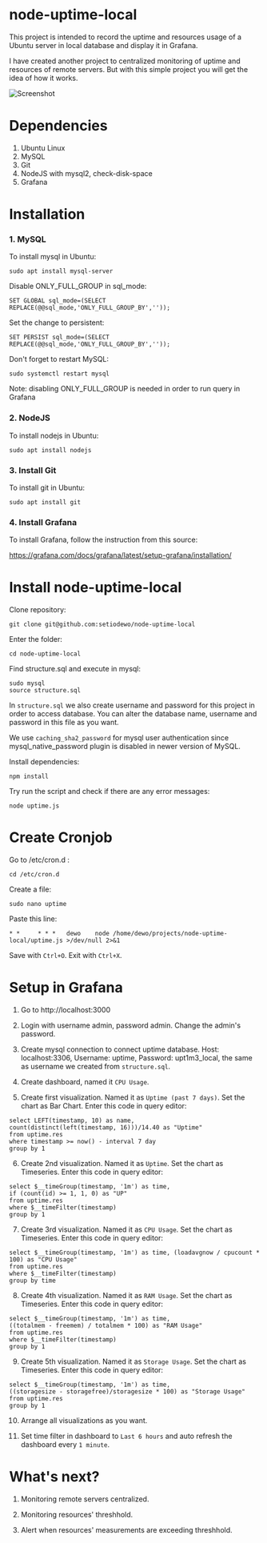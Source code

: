 # node-uptime-local

This project is intended to record the uptime and resources usage of a Ubuntu server in local database and display it in Grafana. 

I have created another project to centralized monitoring of uptime and resources of remote servers. But with this simple project you will get the idea of how it works.

![Screenshot](https://github.com/setiodewo/node-uptime-local/screenshot1.png?raw=true)


# Dependencies

1. Ubuntu Linux
2. MySQL
3. Git
4. NodeJS with mysql2, check-disk-space
5. Grafana


# Installation

### 1. MySQL

To install mysql in Ubuntu:

```
sudo apt install mysql-server
```

Disable ONLY_FULL_GROUP in sql_mode:

```
SET GLOBAL sql_mode=(SELECT REPLACE(@@sql_mode,'ONLY_FULL_GROUP_BY',''));
```

Set the change to persistent:

```
SET PERSIST sql_mode=(SELECT REPLACE(@@sql_mode,'ONLY_FULL_GROUP_BY',''));
```

Don't forget to restart MySQL:

```
sudo systemctl restart mysql
```

Note: disabling ONLY_FULL_GROUP is needed in order to run query in Grafana

### 2. NodeJS

To install nodejs in Ubuntu:

```
sudo apt install nodejs
```

### 3. Install Git

To install git in Ubuntu:

```
sudo apt install git
```

### 4. Install Grafana

To install Grafana, follow the instruction from this source:

https://grafana.com/docs/grafana/latest/setup-grafana/installation/


# Install node-uptime-local

Clone repository:

```
git clone git@github.com:setiodewo/node-uptime-local
```

Enter the folder:

```
cd node-uptime-local
```

Find structure.sql and execute in mysql:

```
sudo mysql
source structure.sql
```

In `structure.sql` we also create username and password for this project in order to access database. You can alter the database name, username and password in this file as you want.

We use `caching_sha2_password` for mysql user authentication since mysql_native_password plugin is disabled in newer version of MySQL.

Install dependencies:

```
npm install
```

Try run the script and check if there are any error messages:

```
node uptime.js
```


# Create Cronjob

Go to /etc/cron.d :

```
cd /etc/cron.d
```

Create a file:

```
sudo nano uptime
```

Paste this line:

```
* *     * * *   dewo    node /home/dewo/projects/node-uptime-local/uptime.js >/dev/null 2>&1
```

Save with `Ctrl+O`. Exit with `Ctrl+X`.


# Setup in Grafana

1. Go to http://localhost:3000

2. Login with username admin, password admin. Change the admin's password.

3. Create mysql connection to connect uptime database. Host: localhost:3306, Username: uptime, Password: upt1m3_local, the same as username we created from `structure.sql`.

4. Create dashboard, named it `CPU Usage`.

5. Create first visualization. Named it as `Uptime (past 7 days)`. Set the chart as Bar Chart. Enter this code in query editor:
```
select LEFT(timestamp, 10) as name,
count(distinct(left(timestamp, 16)))/14.40 as "Uptime"
from uptime.res
where timestamp >= now() - interval 7 day
group by 1
```

6. Create 2nd visualization. Named it as `Uptime`. Set the chart as Timeseries. Enter this code in query editor:
```
select $__timeGroup(timestamp, '1m') as time,
if (count(id) >= 1, 1, 0) as "UP"
from uptime.res
where $__timeFilter(timestamp) 
group by 1
```

7. Create 3rd visualization. Named it as `CPU Usage`. Set the chart as Timeseries. Enter this code in query editor:
```
select $__timeGroup(timestamp, '1m') as time, (loadavgnow / cpucount * 100) as "CPU Usage"
from uptime.res
where $__timeFilter(timestamp)
group by time
```

8. Create 4th visualization. Named it as `RAM Usage`. Set the chart as Timeseries. Enter this code in query editor:
```
select $__timeGroup(timestamp, '1m') as time,
((totalmem - freemem) / totalmem * 100) as "RAM Usage"
from uptime.res
where $__timeFilter(timestamp) 
group by 1
```

9. Create 5th visualization. Named it as `Storage Usage`. Set the chart as Timeseries. Enter this code in query editor:
```
select $__timeGroup(timestamp, '1m') as time,
((storagesize - storagefree)/storagesize * 100) as "Storage Usage"
from uptime.res
group by 1
```

10. Arrange all visualizations as you want.

11. Set time filter in dashboard to `Last 6 hours` and auto refresh the dashboard every `1 minute`.


# What's next?

1. Monitoring remote servers centralized.

2. Monitoring resources' threshhold.

3. Alert when resources' measurements are exceeding threshhold.